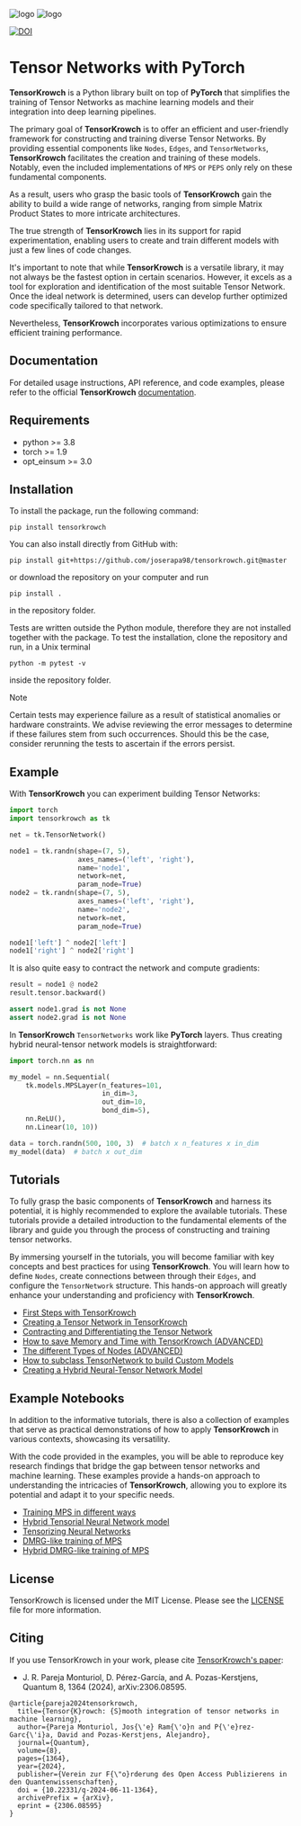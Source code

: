 ![logo](https://github.com/joserapa98/tensorkrowch/blob/master/docs/figures/svg/tensorkrowch_logo_dark.svg#gh-dark-mode-only)
![logo](https://github.com/joserapa98/tensorkrowch/blob/master/docs/figures/svg/tensorkrowch_logo_light.svg#gh-light-mode-only)

[![DOI](https://zenodo.org/badge/453954432.svg)](https://zenodo.org/badge/latestdoi/453954432)

# Tensor Networks with PyTorch

**TensorKrowch** is a Python library built on top of **PyTorch** that simplifies
the training of Tensor Networks as machine learning models and their integration
into deep learning pipelines.

The primary goal of **TensorKrowch** is to offer an efficient and user-friendly
framework for constructing and training diverse Tensor Networks. By providing
essential components like ``Nodes``, ``Edges``, and ``TensorNetworks``,
**TensorKrowch** facilitates the creation and training of these models. Notably,
even the included implementations of ``MPS`` or ``PEPS`` only rely on these
fundamental components.

As a result, users who grasp the basic tools of **TensorKrowch** gain the ability
to build a wide range of networks, ranging from simple Matrix Product States to
more intricate architectures.

The true strength of **TensorKrowch** lies in its support for rapid experimentation,
enabling users to create and train different models with just a few lines of code
changes.

It's important to note that while **TensorKrowch** is a versatile library, it
may not always be the fastest option in certain scenarios. However, it excels
as a tool for exploration and identification of the most suitable Tensor Network.
Once the ideal network is determined, users can develop further optimized code
specifically tailored to that network.

Nevertheless, **TensorKrowch** incorporates various optimizations to ensure
efficient training performance.


## Documentation

For detailed usage instructions, API reference, and code examples, please refer
to the official **TensorKrowch** [documentation](https://joserapa98.github.io/tensorkrowch).


## Requirements

* python >= 3.8
* torch >= 1.9
* opt_einsum >= 3.0


## Installation

To install the package, run the following command:

```
pip install tensorkrowch
```

You can also install directly from GitHub with:

```
pip install git+https://github.com/joserapa98/tensorkrowch.git@master
```

or download the repository on your computer and run 

```
pip install .
```

in the repository folder.

Tests are written outside the Python module, therefore they are not installed
together with the package. To test the installation, clone the repository and
run, in a Unix terminal

```
python -m pytest -v
```

inside the repository folder.

> [!NOTE]
Certain tests may experience failure as a result of statistical anomalies or 
hardware constraints. We advise reviewing the error messages to determine if 
these failures stem from such occurrences. Should this be the case, consider 
rerunning the tests to ascertain if the errors persist.


## Example

With **TensorKrowch** you can experiment building Tensor Networks:

```python
import torch
import tensorkrowch as tk

net = tk.TensorNetwork()

node1 = tk.randn(shape=(7, 5),
                 axes_names=('left', 'right'),
                 name='node1',
                 network=net,
                 param_node=True)
node2 = tk.randn(shape=(7, 5),
                 axes_names=('left', 'right'),
                 name='node2',
                 network=net,
                 param_node=True)

node1['left'] ^ node2['left']
node1['right'] ^ node2['right']
```

It is also quite easy to contract the network and compute gradients:

```python
result = node1 @ node2
result.tensor.backward()

assert node1.grad is not None
assert node2.grad is not None
```

In **TensorKrowch** ``TensorNetworks`` work like **PyTorch** layers. Thus
creating hybrid neural-tensor network models is straightforward:

```python
import torch.nn as nn

my_model = nn.Sequential(
    tk.models.MPSLayer(n_features=101,
                       in_dim=3,
                       out_dim=10,
                       bond_dim=5),
    nn.ReLU(),
    nn.Linear(10, 10))

data = torch.randn(500, 100, 3)  # batch x n_features x in_dim
my_model(data)  # batch x out_dim
```


## Tutorials

To fully grasp the basic components of **TensorKrowch** and harness its potential,
it is highly recommended to explore the available tutorials. These tutorials
provide a detailed introduction to the fundamental elements of the library and
guide you through the process of constructing and training tensor networks.

By immersing yourself in the tutorials, you will become familiar with key
concepts and best practices for using **TensorKrowch**. You will learn how to
define ``Nodes``, create connections between through their ``Edges``, and
configure the ``TensorNetwork`` structure. This hands-on approach will greatly
enhance your understanding and proficiency with **TensorKrowch**.

* [First Steps with TensorKrowch](https://joserapa98.github.io/tensorkrowch/_build/html/tutorials/0_first_steps.html)
* [Creating a Tensor Network in TensorKrowch](https://joserapa98.github.io/tensorkrowch/_build/html/tutorials/1_creating_tensor_network.html)
* [Contracting and Differentiating the Tensor Network](https://joserapa98.github.io/tensorkrowch/_build/html/tutorials/2_contracting_tensor_network.html)
* [How to save Memory and Time with TensorKrowch (ADVANCED)](https://joserapa98.github.io/tensorkrowch/_build/html/tutorials/3_memory_management.html)
* [The different Types of Nodes (ADVANCED)](https://joserapa98.github.io/tensorkrowch/_build/html/tutorials/4_types_of_nodes.html)
* [How to subclass TensorNetwork to build Custom Models](https://joserapa98.github.io/tensorkrowch/_build/html/tutorials/5_subclass_tensor_network.html)
* [Creating a Hybrid Neural-Tensor Network Model](https://joserapa98.github.io/tensorkrowch/_build/html/tutorials/6_mix_with_pytorch.html)


## Example Notebooks

In addition to the informative tutorials, there is also a collection of examples
that serve as practical demonstrations of how to apply **TensorKrowch** in
various contexts, showcasing its versatility.

With the code provided in the examples, you will be able to reproduce key research
findings that bridge the gap between tensor networks and machine learning. These
examples provide a hands-on approach to understanding the intricacies of
**TensorKrowch**, allowing you to explore its potential and adapt it to your
specific needs.

* [Training MPS in different ways](https://joserapa98.github.io/tensorkrowch/_build/html/examples/training_mps.html)
* [Hybrid Tensorial Neural Network model](https://joserapa98.github.io/tensorkrowch/_build/html/examples/hybrid_tnn_model.html)
* [Tensorizing Neural Networks](https://joserapa98.github.io/tensorkrowch/_build/html/examples/tensorizing_nn.html)
* [DMRG-like training of MPS](https://joserapa98.github.io/tensorkrowch/_build/html/examples/mps_dmrg.html)
* [Hybrid DMRG-like training of MPS](https://joserapa98.github.io/tensorkrowch/_build/html/examples/mps_dmrg_hybrid.html)


## License

TensorKrowch is licensed under the MIT License. Please see the [LICENSE](https://github.com/joserapa98/tensorkrowch/blob/master/LICENSE.txt) file for more information.


## Citing

If you use TensorKrowch in your work, please cite [TensorKrowch's paper](https://www.arxiv.org/abs/2306.08595):

- J. R. Pareja Monturiol, D. Pérez-García, and A. Pozas-Kerstjens, Quantum 8,
1364 (2024), arXiv:2306.08595.

```
@article{pareja2024tensorkrowch,
  title={Tensor{K}rowch: {S}mooth integration of tensor networks in machine learning},
  author={Pareja Monturiol, Jos{\'e} Ram{\'o}n and P{\'e}rez-Garc{\'i}a, David and Pozas-Kerstjens, Alejandro},
  journal={Quantum},
  volume={8},
  pages={1364},
  year={2024},
  publisher={Verein zur F{\"o}rderung des Open Access Publizierens in den Quantenwissenschaften},
  doi = {10.22331/q-2024-06-11-1364},
  archivePrefix = {arXiv},
  eprint = {2306.08595}
}
```
